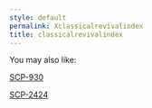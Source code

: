 ```yaml
---
style: default
permalink: Xclassicalrevivalindex
title: classicalrevivalindex
---
```

You may also like:

[SCP-930](http://scp-wiki.net/scp-930)

[SCP-2424](http://scp-wiki.net/scp-2424)
